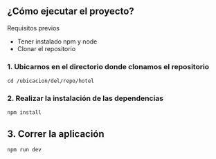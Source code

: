 ## ¿Cómo ejecutar el proyecto?

Requisitos previos
- Tener instalado npm y node
- Clonar el repositorio

### 1. Ubicarnos en el directorio donde clonamos el repositorio

```
cd /ubicacion/del/repo/hotel
```

### 2. Realizar la instalación de las dependencias

```
npm install
```

## 3. Correr la aplicación

```
npm run dev
```


